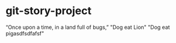 # git-story-project
“Once upon a time, in a land full of bugs,”
"Dog eat Lion"
"Dog eat pigasdfsdfafsf"
